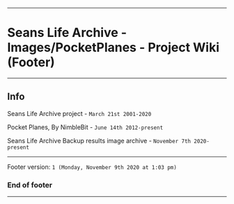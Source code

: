 
***

# Seans Life Archive - Images/PocketPlanes - Project Wiki (Footer)

***

## Info

Seans Life Archive project - `March 21st 2001-2020`

Pocket Planes, By NimbleBit - `June 14th 2012-present`

Seans Life Archive Backup results image archive - `November 7th 2020-present`

***

Footer version: `1 (Monday, November 9th 2020 at 1:03 pm)`

### End of footer

***
